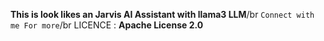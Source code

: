**This is look likes an Jarvis  AI Assistant  with llama3 LLM**/br
```Connect with me For more```/br
LICENCE : **Apache License 2.0**
